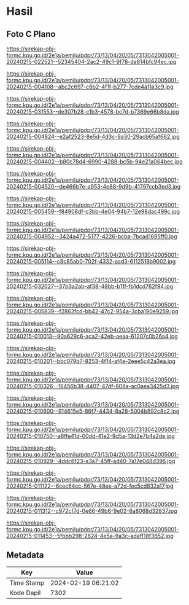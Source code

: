 # Hasil

## Foto C Plano

https://sirekap-obj-formc.kpu.go.id/2e1a/pemilu/pdpr/73/13/04/20/05/7313042005001-20240215-022521--52345404-2ac2-49c1-9f78-da814bfc94ec.jpg

https://sirekap-obj-formc.kpu.go.id/2e1a/pemilu/pdpr/73/13/04/20/05/7313042005001-20240215-004108--abc2c697-c8b2-4f1f-b277-7cde4a11a3c9.jpg

https://sirekap-obj-formc.kpu.go.id/2e1a/pemilu/pdpr/73/13/04/20/05/7313042005001-20240215-031553--de307b28-c1b3-4578-bc7d-b7369e66b8da.jpg

https://sirekap-obj-formc.kpu.go.id/2e1a/pemilu/pdpr/73/13/04/20/05/7313042005001-20240215-004824--e2af2523-8e5d-4d3c-9a30-29acb65af662.jpg

https://sirekap-obj-formc.kpu.go.id/2e1a/pemilu/pdpr/73/13/04/20/05/7313042005001-20240215-004402--b80c78d4-6990-4288-bc5b-94e21a064bec.jpg

https://sirekap-obj-formc.kpu.go.id/2e1a/pemilu/pdpr/73/13/04/20/05/7313042005001-20240215-004520--de466b7e-a953-4e88-9d9b-41797ccb3ed3.jpg

https://sirekap-obj-formc.kpu.go.id/2e1a/pemilu/pdpr/73/13/04/20/05/7313042005001-20240215-005459--f84908df-c3bb-4e04-94b7-12e98dac499c.jpg

https://sirekap-obj-formc.kpu.go.id/2e1a/pemilu/pdpr/73/13/04/20/05/7313042005001-20240215-004952--3424a472-5177-4226-bcba-7bcad1695ff0.jpg

https://sirekap-obj-formc.kpu.go.id/2e1a/pemilu/pdpr/73/13/04/20/05/7313042005001-20240215-005114--c8c85ab0-702f-4332-aad3-6112518b9002.jpg

https://sirekap-obj-formc.kpu.go.id/2e1a/pemilu/pdpr/73/13/04/20/05/7313042005001-20240215-032027--37b3a2ab-af38-48bb-b11f-fb1dcd762f94.jpg

https://sirekap-obj-formc.kpu.go.id/2e1a/pemilu/pdpr/73/13/04/20/05/7313042005001-20240215-005839--f2863fcd-bb42-47c2-954a-3cba190e9259.jpg

https://sirekap-obj-formc.kpu.go.id/2e1a/pemilu/pdpr/73/13/04/20/05/7313042005001-20240215-010013--90a629c6-aca2-42eb-aeaa-61207c0b26a4.jpg

https://sirekap-obj-formc.kpu.go.id/2e1a/pemilu/pdpr/73/13/04/20/05/7313042005001-20240215-010201--bbc079b7-8253-4f14-af4e-2eee5c42a3ea.jpg

https://sirekap-obj-formc.kpu.go.id/2e1a/pemilu/pdpr/73/13/04/20/05/7313042005001-20240215-010326--16456b38-4407-47df-808a-ac0aea3425d3.jpg

https://sirekap-obj-formc.kpu.go.id/2e1a/pemilu/pdpr/73/13/04/20/05/7313042005001-20240215-010600--914615e5-86f7-4434-8a28-5004b892c8c2.jpg

https://sirekap-obj-formc.kpu.go.id/2e1a/pemilu/pdpr/73/13/04/20/05/7313042005001-20240215-010750--a6ffe41d-00dd-41e2-9d5a-13d2e7b4a2de.jpg

https://sirekap-obj-formc.kpu.go.id/2e1a/pemilu/pdpr/73/13/04/20/05/7313042005001-20240215-010929--4ddc6f23-a3a7-45ff-ad40-7a17e048d396.jpg

https://sirekap-obj-formc.kpu.go.id/2e1a/pemilu/pdpr/73/13/04/20/05/7313042005001-20240215-011122--6cec64cc-567e-48ee-a72d-fec5cd832a17.jpg

https://sirekap-obj-formc.kpu.go.id/2e1a/pemilu/pdpr/73/13/04/20/05/7313042005001-20240215-011312--c972cf7d-0e66-49b6-9e02-8a8068d32837.jpg

https://sirekap-obj-formc.kpu.go.id/2e1a/pemilu/pdpr/73/13/04/20/05/7313042005001-20240215-011453--5fbbb298-2824-4e5a-9a3c-adaff18f3652.jpg


## Metadata

| Key        | Value               |
| ---------- | ------------------- |
| Time Stamp | 2024-02-19 06:21:02 |
| Kode Dapil | 7302                |




